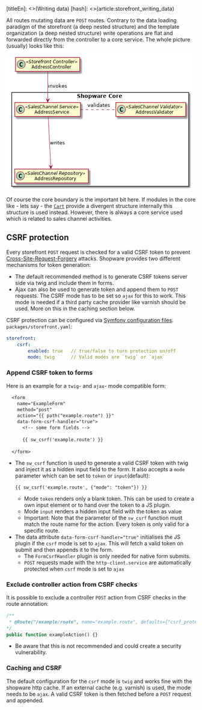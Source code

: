 [titleEn]: <>(Writing data)
[hash]: <>(article:storefront_writing_data)

All routes mutating data are `POST` routes. Contrary to the data loading paradigm of the storefront 
(a deep nested structure) and the template organization (a deep nested structure) write operations 
are flat and forwarded directly from the controller to a core service. The whole picture (usually) looks like this:

![write classes](./../../20-developer-guide/90-storefront/img/write-classes.png)

Of course the core boundary is the important bit here. If modules in the core like - lets say - the 
[`Cart`](./../10-core/50-checkout-process/10-cart.md) provide a divergent structure internally this structure 
is used instead. However, there is always a core service used which is related to sales channel activities.

## CSRF protection

Every storefront `POST` request is checked for a valid CSRF token to prevent 
[Cross-Site-Request-Forgery](https://de.wikipedia.org/wiki/Cross-Site-Request-Forgery) attacks.
Shopware provides two different mechanisms for token generation: 
* The default recommended method is to generate CSRF tokens server side via twig and include them in forms.
* Ajax can also be used to generate token and append them to `POST` requests. The CSRF mode has to be set so 
`ajax` for this to work. This mode is needed if a third party cache provider like varnish should be used. 
More on this in the caching section below.

CSRF protection can be configured via [Symfony configuration files](https://symfony.com/doc/current/configuration.html).
`packages/storefront.yaml`: 
```yaml
storefront:
    csrf:
        enabled: true   // true/false to turn protection on/off
        mode: twig      // Valid modes are `twig` or `ajax`
```

### Append CSRF token to forms

Here is an example for a `twig`- and `ajax`- mode compatible form:
```twig
  <form 
    name="ExampleForm" 
    method="post" 
    action="{{ path("example.route") }}"
    data-form-csrf-handler="true">
      <!-- some form fields -->
    
      {{ sw_csrf('example.route') }}
    
  </form>
```
* The `sw_csrf` function is used to generate a valid CSRF token with twig and inject it as a hidden 
input field to the form. It also accepts a `mode` parameter which can be set to `token` or `input`(default):
    ```twig
    {{ sw_csrf('example.route', {"mode": "token"}) }}
    ```
    * Mode `token` renders only a blank token. This can be used to create a own input element or 
    to hand over the token to a JS plugin.
    * Mode `input` renders a hidden input field with the token as value
    * Important: Note that the parameter of the `sw_csrf` function must match the route name for the action. 
    Every token is only valid for a specific route.
* The data attribute `data-form-csrf-handler="true"` initialises the JS plugin if the `csrf` mode is set to `ajax`. 
This will fetch a valid token on submit and then appends it to the form.
    * The `FormCsrfHandler` plugin is only needed for native form submits.
    * `POST` requests made with the `http-client.service` are automatically protected when `csrf` mode is set to `ajax`

### Exclude controller action from CSRF checks

It is possible to exclude a controller `POST` action from CSRF checks in the route annotation:
```php
/**
 * @Route("/example/route", name="example.route", defaults={"csrf_protected"=false}, methods={"POST"})
*/
public function exampleAction() {}
```

* Be aware that this is not recommended and could create a security vulnerability.

### Caching and CSRF
The default configuration for the `csrf` mode is `twig` and works fine with the shopware http cache. 
If an external cache (e.g. varnish) is used, the mode needs to be `ajax`. 
A valid CSRF token is then fetched before a `POST` request and appended.
